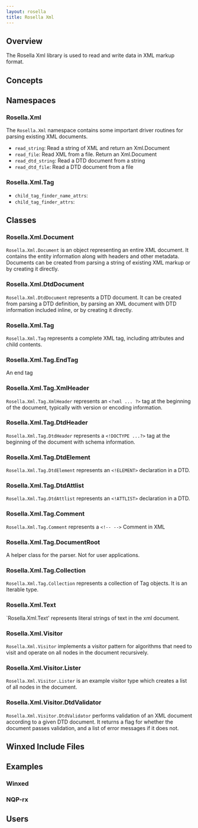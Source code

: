 ```yaml
---
layout: rosella
title: Rosella Xml
---
```


## Overview

The Rosella Xml library is used to read and write data in XML markup format.

## Concepts

## Namespaces

### Rosella.Xml

The `Rosella.Xml` namespace contains some important driver routines for parsing
existing XML documents.

* `read_string`: Read a string of XML and return an Xml.Document
* `read_file`:  Read XML from a file. Return an Xml.Document
* `read_dtd_string`: Read a DTD document from a string
* `read_dtd_file`: Read a DTD document from a file

### Rosella.Xml.Tag

* `child_tag_finder_name_attrs`:
* `child_tag_finder_attrs`:

## Classes

### Rosella.Xml.Document

`Rosella.Xml.Document` is an object representing an entire XML document. It
contains the entity information along with headers and other metadata.
Documents can be created from parsing a string of existing XML markup or by
creating it directly.

### Rosella.Xml.DtdDocument

`Rosella.Xml.DtdDocument` represents a DTD document. It can be created from
parsing a DTD definition, by parsing an XML document with DTD information
included inline, or by creating it directly.

### Rosella.Xml.Tag

`Rosella.Xml.Tag` represents a complete XML tag, including attributes and
child contents.

### Rosella.Xml.Tag.EndTag

An end tag </foo>

### Rosella.Xml.Tag.XmlHeader

`Rosella.Xml.Tag.XmlHeader` represents an `<?xml ... ?>` tag at the beginning
of the document, typically with version or encoding information.

### Rosella.Xml.Tag.DtdHeader

`Rosella.Xml.Tag.DtdHeader` represents a `<!DOCTYPE ...?>` tag at the beginning
of the document with schema information.

### Rosella.Xml.Tag.DtdElement

`Rosella.Xml.Tag.DtdElement` represents an `<!ELEMENT>` declaration in a DTD.

### Rosella.Xml.Tag.DtdAttlist

`Rosella.Xml.Tag.DtdAttlist` represents an `<!ATTLIST>` declaration in a DTD.

### Rosella.Xml.Tag.Comment

`Rosella.Xml.Tag.Comment` represents a `<!-- -->` Comment in XML

### Rosella.Xml.Tag.DocumentRoot

A helper class for the parser. Not for user applications.

### Rosella.Xml.Tag.Collection

`Rosella.Xml.Tag.Collection` represents a collection of Tag objects. It is an
Iterable type.

### Rosella.Xml.Text

`Rosella.Xml.Text' represents literal strings of text in the xml document.

### Rosella.Xml.Visitor

`Rosella.Xml.Visitor` implements a visitor pattern for algorithms that need to
visit and operate on all nodes in the document recursively.

### Rosella.Xml.Visitor.Lister

`Rosella.Xml.Visitor.Lister` is an example visitor type which creates a list of
all nodes in the document.

### Rosella.Xml.Visitor.DtdValidator

`Rosella.Xml.Visitor.DtdValidator` performs validation of an XML document
according to a given DTD document. It returns a flag for whether the document
passes validation, and a list of error messages if it does not.

## Winxed Include Files

## Examples

### Winxed

### NQP-rx

## Users

